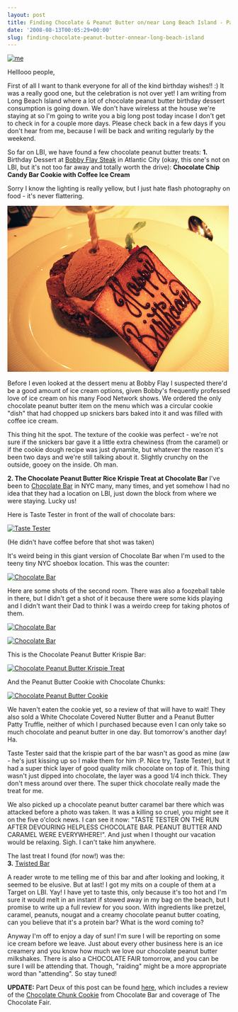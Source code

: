 ```yaml
---
layout: post
title: Finding Chocolate & Peanut Butter on/near Long Beach Island - Part One
date: '2008-08-13T00:05:29+00:00'
slug: finding-chocolate-peanut-butter-onnear-long-beach-island
---
```

<a href="http://flickr.com/photos/kstar810/2756268475/"><img src="http://farm4.static.flickr.com/3097/2756268475_b1535b26e2.jpg?v=0" alt="me" />
</a>

Helllooo people,

First of all I want to thank everyone for all of the kind birthday wishes!! :) It was a really good one, but the celebration is not over yet! I am writing from Long Beach Island where a lot of chocolate peanut butter birthday dessert consumption is going down. We don't have wireless at the house we're staying at so I'm going to write you a big long post today incase I don't get to check in for a couple more days. Please check back in a few days if you don't hear from me, because I will be back and writing regularly by the weekend.

So far on LBI, we have found a few chocolate peanut butter treats:
<strong>1.</strong> Birthday Dessert at <a href="http://www.bobbyflaysteak.com/">Bobby Flay Steak</a> in Atlantic City (okay, this one's not on LBI, but it's not too far away and totally worth the drive): <strong>Chocolate Chip Candy Bar Cookie with Coffee Ice Cream</strong>

Sorry I know the lighting is really yellow, but I just hate flash photography on food - it's never flattering.

<a href="http://flickr.com/photos/kstar810/2757099416/"><img src='/images/uploads/2008/08/ice_cream_cookie.jpg' alt='Ice Cream Cookie Dessert' /></a>

Before I even looked at the dessert menu at Bobby Flay I suspected there'd be a good amount of ice cream options, given Bobby's frequently professed love of ice cream on his many Food Network shows. We ordered the only chocolate peanut butter item on the menu which was a circular cookie "dish" that had chopped up snickers bars baked into it and was filled with coffee ice cream. 

This thing hit the spot. The texture of the cookie was perfect - we're not sure if the snickers bar gave it a little extra chewiness (from the caramel) or if the cookie dough recipe was just dynamite, but whatever the reason it's been two days and we're still talking about it. Slightly crunchy on the outside, gooey on the inside. Oh man.

<strong>2. The Chocolate Peanut Butter Rice Krispie Treat at Chocolate Bar</strong>
I've been to <a href="http://www.chocolatebarnyc.com/">Chocolate Bar</a> in NYC many, many times, and yet somehow I had no idea that they had a location on LBI, just down the block from where we were staying. Lucky us!

Here is Taste Tester in front of the wall of chocolate bars:

<a href="http://flickr.com/photos/kstar810/2757100842/"><img src="http://farm4.static.flickr.com/3296/2757100842_196679e20e.jpg?v=0" alt="Taste Tester" /></a>

(He didn't have coffee before that shot was taken)

It's weird being in this giant version of Chocolate Bar when I'm used to the teeny tiny NYC shoebox location. This was the counter: 

<a href="http://flickr.com/photos/kstar810/2757100238/"><img src="http://farm4.static.flickr.com/3262/2757100238_25ce6b0903.jpg?v=0" alt="Chocolate Bar" /></a>

Here are some shots of the second room. There was also a foozeball table in there, but I didn't get a shot of it because there were some kids playing and I didn't want their Dad to think I was a weirdo creep for taking photos of them.

<a href="http://flickr.com/photos/kstar810/2756468719/"><img src="http://farm4.static.flickr.com/3262/2756468719_2656e9356b.jpg?v=0" alt="Chocolate Bar" /></a>

<a href="http://flickr.com/photos/kstar810/2756472471/"><img src="http://farm4.static.flickr.com/3022/2756472471_a71d285b6b.jpg?v=0" alt="Chocolate Bar" /></a>

This is the Chocolate Peanut Butter Krispie Bar:

<a href="http://flickr.com/photos/kstar810/2757310614/"><img src="http://farm4.static.flickr.com/3031/2757310614_02639c6c15.jpg?v=0" alt="Chocolate Peanut Butter Krispie Treat" /></a>

And the Peanut Butter Cookie with Chocolate Chunks:

<a href="http://flickr.com/photos/kstar810/2757308024/"><img src="http://farm4.static.flickr.com/3023/2757308024_30800bde24.jpg?v=0" alt="Chocolate Peanut Butter Cookie" /></a>

We haven't eaten the cookie yet, so a review of that will have to wait! They also sold a White Chocolate Covered Nutter Butter and a Peanut Butter Patty Truffle, neither of which I purchased because even I can only take so much chocolate and peanut butter in one day. But tomorrow's another day! Ha.

Taste Tester said that the krispie part of the bar wasn't as good as mine (aw - he's just kissing up so I make them for him :P. Nice try, Taste Tester), but it had a super thick layer of good quality milk chocolate on top of it. This thing wasn't just dipped into chocolate, the layer was a good 1/4 inch thick. They don't mess around over there. The super thick chocolate really made the treat for me.

We also picked up a chocolate peanut butter caramel bar there which was attacked before a photo was taken. It was a killing so cruel, you might see it on the five o'clock news. I can see it now: "TASTE TESTER ON THE RUN AFTER DEVOURING HELPLESS CHOCOLATE BAR. PEANUT BUTTER AND CARAMEL WERE EVERYWHERE!". And just when I thought our vacation would be relaxing. Sigh. I can't take him anywhere.

The last treat I found (for now!) was the:  
<strong>3.</strong> <a href="http://www.premiernutrition.com/products/twisted.html">Twisted Bar</a>

A reader wrote to me telling me of this bar and after looking and looking, it seemed to be elusive. But at last! I got my mits on a couple of them at a Target on LBI. Yay! I have yet to taste this, only because it's too hot and I'm sure it would melt in an instant if stowed away in my bag on the beach, but I promise to write up a full review for you soon. With ingredients like pretzel, caramel, peanuts, nougat and a creamy chocolate peanut butter coating, can you believe that it's a protein bar? What is the word coming to?

Anyway I'm off to enjoy a day of sun! I'm sure I will be reporting on some ice cream before we leave. Just about every other business here is an ice creamery and you know how much we love our chocolate peanut butter milkshakes. There is also a CHOCOLATE FAIR tomorrow, and you can be sure I will be attending that. Though, "raiding" might be a more appropriate word than "attending". So stay tuned!

<strong>UPDATE:</strong> Part Deux of this post can be found <a href="http://www.cpbgallery.com/2008/08/17/finding-chocolate-peanut-butter-onnear-long-beach-island-part-deux/">here</a>, which includes a review of the <a href="http://www.flickr.com/photos/kstar810/2757308024/">Chocolate Chunk Cookie</a> from Chocolate Bar and coverage of The Chocolate Fair.
